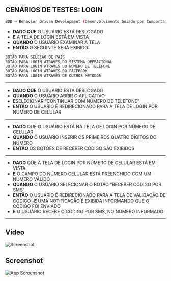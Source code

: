 ## CENÁRIOS DE TESTES: LOGIN
```bash
BDD — Behavior Driven Development (Desenvolvimento Guiado por Comportamento).
```
- **DADO QUE** O USUÁRIO ESTÁ DESLOGADO
- **E** A TELA DE LOGIN ESTÁ EM VISTA
- **QUANDO** O USUÁRIO EXAMINAR A TELA
- **ENTÃO** O SEGUINTE SERÁ EXIBIDO:

```bash
BOTÃO PARA SELEÇÃO DE PAÍS
BOTÃO PARA LOGIN ATRAVÉS DO SISTEMA OPERACIONAL
BOTÃO PARA LOGIN ATRAVÉS DO NÚMERO DE TELEFONE
BOTÃO PARA LOGIN ATRAVÉS DO FACEBOOK
BOTÃO PARA LOGIN ATRAVÉS DE OUTROS MÉTODOS
```
-----------------------------------------------------------------
- **DADO QUE** O USUÁRIO ESTÁ DESLOGADO
- **QUANDO** O USUÁRIO ABRIR O APLICATIVO
- **E**SELECIONAR “CONTINUAR COM NÚMERO DE TELEFONE”
- **ENTÃO** O USUÁRIO É REDIRECIONADO PARA A TELA DE
LOGIN POR NÚMERO DE CELULAR
-----------------------------------------------------------------
 - **DADO** QUE O USUÁRIO ESTÁ NA TELA DE LOGIN POR
NÚMERO DE CELULAR
- **QUANDO** O USUÁRIO INSERIR OS PRIMEIROS QUATRO
DÍGITOS DO NÚMERO
- **ENTÃO** OS BOTÕES DE RECEBER CÓDIGO SÃO EXIBIDOS
-----------------------------------------------------------------
 - **DADO** QUE A TELA DE LOGIN POR NÚMERO DE CELULAR
ESTÁ EM VISTA
- **E** O CAMPO DO NÚMERO CELULAR ESTÁ PREENCHIDO
COM UM NÚMERO VÁLIDO
- **QUANDO** O USUÁRIO SELECIONAR O BOTÃO “RECEBER
CÓDIGO POR SMS”
- **ENTÃO** O USUÁRIO É REDIRECIONADO PARA A TELA DE
VALIDAÇÃO DE CÓDIGO
-**E** UMA NOTIFICAÇÃO É EXIBIDA INFORMANDO QUE O
CÓDIGO FOI ENVIADO
- **E** O USUÁRIO RECEBE O CÓDIGO POR SMS, NO NÚMERO
INFORMADO 
-----------------------------------------------------------------
## Video
![Screenshot](https://cdn.discordapp.com/attachments/993982266273452053/995828507454226563/8mb.video-Tjy-65JtJ8nQ-_3_.gif)

## Screenshot
![App Screenshot](https://media.discordapp.net/attachments/993982266273452053/995813069152325753/unknown.png?width=1329&height=683)

